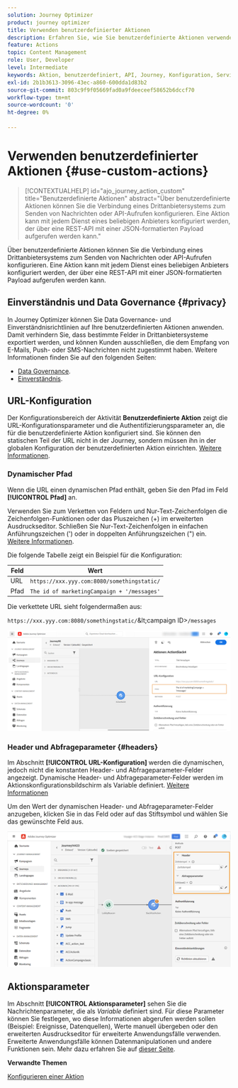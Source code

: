 ```yaml
---
solution: Journey Optimizer
product: journey optimizer
title: Verwenden benutzerdefinierter Aktionen
description: Erfahren Sie, wie Sie benutzerdefinierte Aktionen verwenden
feature: Actions
topic: Content Management
role: User, Developer
level: Intermediate
keywords: Aktion, benutzerdefiniert, API, Journey, Konfiguration, Service
exl-id: 2b1b3613-3096-43ec-a860-600dda1d83b2
source-git-commit: 803c9f9f05669fad0a9fdeeceef58652b6dccf70
workflow-type: tm+mt
source-wordcount: '0'
ht-degree: 0%

---
```


# Verwenden benutzerdefinierter Aktionen {#use-custom-actions}

>[!CONTEXTUALHELP]
>id="ajo_journey_action_custom"
>title="Benutzerdefinierte Aktionen"
>abstract="Über benutzerdefinierte Aktionen können Sie die Verbindung eines Drittanbietersystems zum Senden von Nachrichten oder API-Aufrufen konfigurieren. Eine Aktion kann mit jedem Dienst eines beliebigen Anbieters konfiguriert werden, der über eine REST-API mit einer JSON-formatierten Payload aufgerufen werden kann."

Über benutzerdefinierte Aktionen können Sie die Verbindung eines Drittanbietersystems zum Senden von Nachrichten oder API-Aufrufen konfigurieren. Eine Aktion kann mit jedem Dienst eines beliebigen Anbieters konfiguriert werden, der über eine REST-API mit einer JSON-formatierten Payload aufgerufen werden kann.

## Einverständnis und Data Governance {#privacy}

In Journey Optimizer können Sie Data Governance- und Einverständnisrichtlinien auf Ihre benutzerdefinierten Aktionen anwenden. Damit verhindern Sie, dass bestimmte Felder in Drittanbietersysteme exportiert werden, und können Kunden ausschließen, die dem Empfang von E-Mails, Push- oder SMS-Nachrichten nicht zugestimmt haben. Weitere Informationen finden Sie auf den folgenden Seiten:

* [Data Governance](../action/action-privacy.md).
* [Einverständnis](../action/consent.md).

## URL-Konfiguration

Der Konfigurationsbereich der Aktivität **Benutzerdefinierte Aktion** zeigt die URL-Konfigurationsparameter und die Authentifizierungsparameter an, die für die benutzerdefinierte Aktion konfiguriert sind. Sie können den statischen Teil der URL nicht in der Journey, sondern müssen ihn in der globalen Konfiguration der benutzerdefinierten Aktion einrichten. [Weitere Informationen](../action/about-custom-action-configuration.md).

### Dynamischer Pfad

Wenn die URL einen dynamischen Pfad enthält, geben Sie den Pfad im Feld **[!UICONTROL Pfad]** an.

Verwenden Sie zum Verketten von Feldern und Nur-Text-Zeichenfolgen die Zeichenfolgen-Funktionen oder das Pluszeichen (+) im erweiterten Ausdruckseditor. Schließen Sie Nur-Text-Zeichenfolgen in einfachen Anführungszeichen (&#39;) oder in doppelten Anführungszeichen (&quot;) ein. [Weitere Informationen](expression/expressionadvanced.md).

Die folgende Tabelle zeigt ein Beispiel für die Konfiguration:

| Feld | Wert |
| --- | --- |
| URL | `https://xxx.yyy.com:8080/somethingstatic/` |
| Pfad | `The id of marketingCampaign + '/messages'` |

Die verkettete URL sieht folgendermaßen aus:

`https://xxx.yyy.com:8080/somethingstatic/`\&lt;campaign ID\>`/messages`

![](assets/journey-custom-action-url.png)

### Header und Abfrageparameter {#headers}

Im Abschnitt **[!UICONTROL URL-Konfiguration]** werden die dynamischen, jedoch nicht die konstanten Header- und Abfrageparameter-Felder angezeigt. Dynamische Header- und Abfrageparameter-Felder werden im Aktionskonfigurationsbildschirm als Variable definiert. [Weitere Informationen](../action/about-custom-action-configuration.md#url-configuration)

Um den Wert der dynamischen Header- und Abfrageparameter-Felder anzugeben, klicken Sie in das Feld oder auf das Stiftsymbol und wählen Sie das gewünschte Feld aus.

![](assets/journey-dynamicheaderfield.png)

## Aktionsparameter

Im Abschnitt **[!UICONTROL Aktionsparameter]** sehen Sie die Nachrichtenparameter, die als _Variable_ definiert sind. Für diese Parameter können Sie festlegen, wo diese Informationen abgerufen werden sollen (Beispiel: Ereignisse, Datenquellen), Werte manuell übergeben oder den erweiterten Ausdruckseditor für erweiterte Anwendungsfälle verwenden. Erweiterte Anwendungsfälle können Datenmanipulationen und andere Funktionen sein. Mehr dazu erfahren Sie auf [dieser Seite](expression/expressionadvanced.md).

**Verwandte Themen**

[Konfigurieren einer Aktion](../action/about-custom-action-configuration.md)
